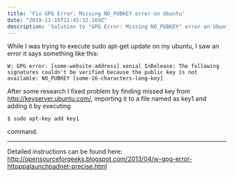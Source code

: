 ```yaml
---
title: 'Fix GPG Error: Missing NO_PUBKEY error on Ubuntu'
date: "2019-11-15T22:45:32.169Z"
description: 'Solution to "GPG Error: Missing NO_PUBKEY" error on Ubuntu'
---
```


While I was trying to execute sudo apt-get update on my ubuntu, I saw an error it says something like this:

```
W: GPG error: [some-website-address] xenial InRelease: The following signatures couldn't be verified because the public key is not available: NO_PUBKEY [some-16-characters-long-key]
```

After some research I fixed problem by finding missed key from <a href="http://keyserver.ubuntu.com/" target="_blank">http://keyserver.ubuntu.com/</a>, importing it to a file named as key1 and adding it by executing 

```
$ sudo apt-key add key1
```

command.

---

Detailed instructions can be found here: 
<a href="http://opensourceforgeeks.blogspot.com/2013/04/w-gpg-error-httpppalaunchpadnet-precise.html" target="_blank">http://opensourceforgeeks.blogspot.com/2013/04/w-gpg-error-httpppalaunchpadnet-precise.html</a>